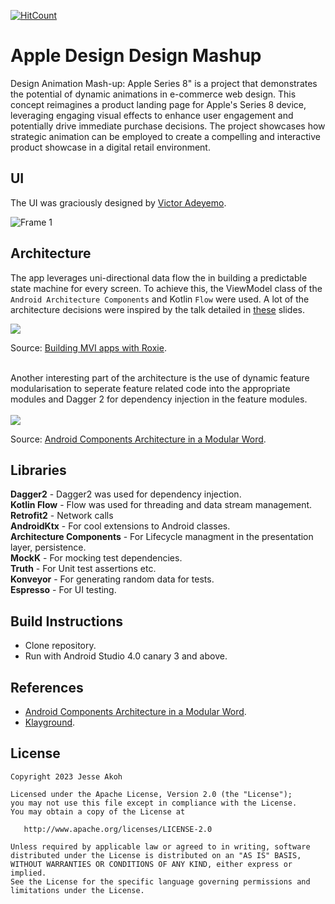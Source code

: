 [![HitCount](http://hits.dwyl.com/aliumujib/artic.svg)](http://hits.dwyl.com/aliumujib/artic)

# Apple Design Design Mashup

Design Animation Mash-up: Apple Series 8" is a project that demonstrates the potential of dynamic animations in e-commerce web design. This concept reimagines a product landing page for Apple's Series 8 device, leveraging engaging visual effects to enhance user engagement and potentially drive immediate purchase decisions. The project showcases how strategic animation can be employed to create a compelling and interactive product showcase in a digital retail environment.

## UI

The UI was graciously designed by [Victor Adeyemo](https://www.linkedin.com/in/adeyemo-victor/]).

![Frame 1](https://github.com/user-attachments/assets/b439b32f-cc4b-4cb1-a308-28d99728c8c6)


## Architecture

The app leverages uni-directional data flow the in building a predictable state machine for every screen. To achieve this, the ViewModel class of the `Android Architecture Components` and Kotlin `Flow` were used. A lot of the architecture decisions were inspired by the talk detailed in [these](https://speakerdeck.com/ragdroid/flowing-things-not-so-strange-in-the-mvi-world) slides.

<img src="art/flow.png" />

Source: [Building MVI apps with Roxie](https://proandroiddev.com/unidirectional-data-flow-with-roxie-bec546c18598).

</br>
Another interesting part of the architecture is the use of dynamic feature modularisation to seperate feature related code into the appropriate modules and Dagger 2 for dependency injection in the feature modules.
</br>
</br>

<img src="art/feature_mod.png" />

Source: [Android Components Architecture in a Modular Word](https://hackernoon.com/android-components-architecture-in-a-modular-word-d0k32i6).

## Libraries
**Dagger2** - Dagger2 was used for dependency injection.</br>
**Kotlin Flow** - Flow was used for threading and data stream management.</br>
**Retrofit2** - Network calls</br>
**AndroidKtx** - For cool extensions to Android classes.</br>
**Architecture Components** - For Lifecycle managment in the presentation layer, persistence.</br>
**MockK** - For mocking test dependencies.</br>
**Truth** - For Unit test assertions etc.</br>
**Konveyor** - For generating random data for tests.</br>
**Espresso** - For UI testing.</br>


## Build Instructions
- Clone repository.</br>
- Run with Android Studio 4.0 canary 3 and above. </br>

## References
- [Android Components Architecture in a Modular Word](https://hackernoon.com/android-components-architecture-in-a-modular-word-d0k32i6).
- [Klayground](https://github.com/ragdroid/klayground).

## License
```
Copyright 2023 Jesse Akoh

Licensed under the Apache License, Version 2.0 (the "License");
you may not use this file except in compliance with the License.
You may obtain a copy of the License at

   http://www.apache.org/licenses/LICENSE-2.0

Unless required by applicable law or agreed to in writing, software
distributed under the License is distributed on an "AS IS" BASIS,
WITHOUT WARRANTIES OR CONDITIONS OF ANY KIND, either express or implied.
See the License for the specific language governing permissions and
limitations under the License.
```
